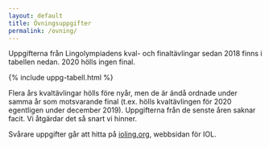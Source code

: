 ```yaml
---
layout: default
title: Övningsuppgifter
permalink: /ovning/
---
```


Uppgifterna från Lingolympiadens kval- och finaltävlingar sedan 2018 finns i tabellen nedan. 2020 hölls ingen final.

{% include uppg-tabell.html %}

Flera års kvaltävlingar hölls före nyår, men de är ändå ordnade under samma år som motsvarande final (t.ex. hölls kvaltävlingen för 2020 egentligen under december 2019). Uppgifterna från de senste åren saknar facit. Vi åtgärdar det så snart vi hinner.

Svårare uppgifter går att hitta på [ioling.org](http://ioling.org), webbsidan för IOL.
